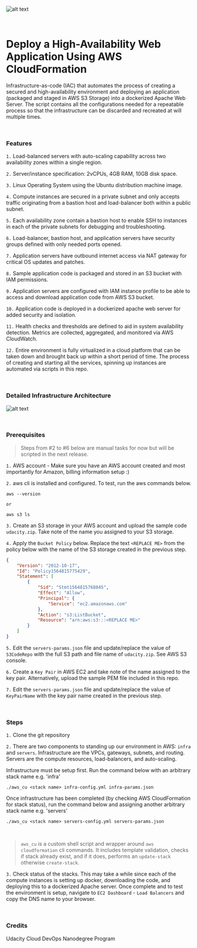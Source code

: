 ![alt text][header]

[header]: https://github.com/dennislabajo/ha-webapp-cloudformation/raw/master/header.png "Header"

<br>

# Deploy a High-Availability Web Application Using AWS CloudFormation

Infrastructure-as-code (IAC) that automates the process of creating a secured and high-availability environment and deploying an application (packaged and staged in AWS S3 Storage) into a dockerized Apache Web Server. The script contains all the configurations needed for a repeatable process so that the infrastructure can be discarded and recreated at will multiple times.

<br>

### Features

`1.`  Load-balanced servers with auto-scaling capability across two availability zones within a single region.

`2.`  Server/instance specification: 2vCPUs, 4GB RAM, 10GB disk space.

`3.`  Linux Operating System using the Ubuntu distribution machine image.

`4.`  Compute instances are secured in a private subnet and only accepts traffic originating from a bastion host and load-balancer both within a public subnet.

`5.`  Each availability zone contain a bastion host to enable SSH to instances in each of the private subnets for debugging and troubleshooting.

`6.`  Load-balancer, bastion host, and application servers have security groups defined with only needed ports opened.

`7.`  Application servers have outbound internet access via NAT gateway for critical OS updates and patches.

`8.`  Sample application code is packaged and stored in an S3 bucket with IAM permissions.

`9.`  Application servers are configured with IAM instance profile to be able to access and download application code from AWS S3 bucket.

`10.` Application code is deployed in a dockerized apache web server for added security and isolation.

`11.` Health checks and thresholds are defined to aid in system availability detection.  Metrics are collected, aggregated, and monitored via AWS CloudWatch.

`12.` Entire environment is fully virtualized in a cloud platform that can be taken down and brought back up within a short period of time. The process of creating and starting all the services, spinning up instances are automated via scripts in this repo.

<br>

### Detailed Infrastructure Architecture

![alt text][architecture]

[architecture]: https://github.com/dennislabajo/ha-webapp-cloudformation/raw/master/High%20Availability%20Web%20ApplicationV2.png "Architecture Diagram"

<br>

### Prerequisites

> Steps from #2  to #6 below are manual tasks for now but will be scripted in the next release.

`1.`  AWS account - Make sure you have an AWS account created and most importantly for Amazon, billing information setup :)

`2.`  aws cli is installed and configured.  To test, run the aws commands below.

```
aws --version

or 

aws s3 ls
```

`3.`  Create an S3 storage in your AWS account and upload the sample code `udacity.zip`.  Take note of the name you assigned to your S3 storage.

`4.`  Apply the `Bucket Policy` below.  Replace the text `<REPLACE ME>` from the policy below with the name of the S3 storage created in the previous step.

```json
{
    "Version": "2012-10-17",
    "Id": "Policy1564815775429",
    "Statement": [
        {
            "Sid": "Stmt1564815768845",
            "Effect": "Allow",
            "Principal": {
                "Service": "ec2.amazonaws.com"
            },
            "Action": "s3:ListBucket",
            "Resource": "arn:aws:s3:::<REPLACE ME>"
        }
    ]
}
```

`5.`  Edit the `servers-params.json` file and update/replace the value of `S3CodeRepo` with the full S3 path and file name of `udacity.zip`. See AWS S3 console.

`6.`  Create a `Key Pair` in AWS EC2 and take note of the name assigned to the key pair. Alternatively, upload the sample PEM file included in this repo.

`7.`  Edit the `servers-params.json` file and update/replace the value of `KeyPairName` with the key pair name created in the previous step. 

<br>

### Steps

`1.`  Clone the git repository

`2.`  There are two components to standing up our environment in AWS: `infra` and `servers`.  Infrastructure are the VPCs, gateways, subnets, and routing.  Servers are the compute resources, load-balancers, and auto-scaling.

<p>

Infrastructure must be setup first. Run the command below with an arbitrary stack name e.g. 'infra'

```
./aws_cu <stack name> infra-config.yml infra-params.json
```
<p>

Once infrastructure has been completed (by checking AWS CloudFormation for stack status), run the command below and assigning another arbitrary stack name e.g. 'servers'

```
./aws_cu <stack name> servers-config.yml servers-params.json
```
<br>

> `aws_cu` is a custom shell script and wrapper around `aws cloudformation` cli commands. It includes template validation, checks if stack already exist, and if it does, performs an `update-stack` otherwise `create-stack`.


`3.`  Check status of the stacks. This may take a while since each of the compute instances is setting up docker, downloading the code, and deploying this to a dockerized Apache server.  Once complete and to test the environment is setup, navigate to `EC2 Dashboard` - `Load Balancers` and copy the DNS name to your browser.

<br>

### Credits

Udacity Cloud DevOps Nanodegree Program